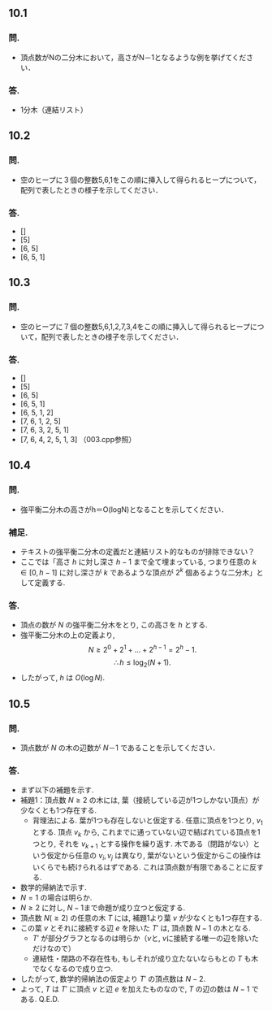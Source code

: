 ## 10.1
### 問.
  - 頂点数がNの二分木において，高さがN－1となるような例を挙げてください．
### 答.
  - 1分木（連結リスト）


## 10.2
### 問.
  - 空のヒープに３個の整数5,6,1をこの順に挿入して得られるヒープについて，配列で表したときの様子を示してください．
### 答.
  - []
  - [5]
  - [6, 5]
  - [6, 5, 1]


## 10.3 
### 問.
  - 空のヒープに７個の整数5,6,1,2,7,3,4をこの順に挿入して得られるヒープについて，配列で表したときの様子を示してください．
### 答.
  - []
  - [5]
  - [6, 5]
  - [6, 5, 1] 
  - [6, 5, 1, 2] 
  - [7, 6, 1, 2, 5] 
  - [7, 6, 3, 2, 5, 1] 
  - [7, 6, 4, 2, 5, 1, 3] （003.cpp参照） 


## 10.4
### 問.
  - 強平衡二分木の高さがh＝O(logN)となることを示してください．
### 補足.
  - テキストの強平衡二分木の定義だと連結リスト的なものが排除できない？
  - ここでは「高さ $h$ に対し深さ $h-1$ まで全て埋まっている, つまり任意の $k \in [0, h-1]$ に対し深さが $k$ であるような頂点が $2^k$ 個あるような二分木」として定義する.
### 答.
  - 頂点の数が $N$ の強平衡二分木をとり, この高さを $h$ とする.
  - 強平衡二分木の上の定義より,
    $$
        N \ge 2^0 + 2^1 + ... + 2^{h-1} = 2^h - 1.
    $$
    $$
        \therefore h \le \log_2(N + 1).
    $$
  - したがって, $h$ は $O(\log N)$.


## 10.5
### 問.
  - 頂点数が $N$ の木の辺数が $N－1$ であることを示してください．
### 答.
  - まず以下の補題を示す.
  - 補題1：頂点数 $N \ge 2$ の木には, 葉（接続している辺が1つしかない頂点）が少なくとも1つ存在する.
    - 背理法による.
    葉が1つも存在しないと仮定する.
    任意に頂点を1つとり, $v_1$ とする.
    頂点 $v_k$ から, これまでに通っていない辺で結ばれている頂点を1つとり, それを $v_{k + 1}$ とする操作を繰り返す.
    木である（閉路がない）という仮定から任意の $v_i, v_j$ は異なり, 葉がないという仮定からこの操作はいくらでも続けられるはずである.
    これは頂点数が有限であることに反する.
  - 数学的帰納法で示す.
  - $N = 1$ の場合は明らか.
  - $N \ge 2$ に対し, $N-1$まで命題が成り立つと仮定する.
  - 頂点数 $N (\ge 2)$ の任意の木 $T$ には, 補題1より葉 $v$ が少なくとも1つ存在する.
  - この葉 $v$ とそれに接続する辺 $e$ を除いた $T'$ は, 頂点数 $N-1$ の木となる.
    - $T'$ が部分グラフとなるのは明らか（$v$と, $v$に接続する唯一の辺を除いただけなので）
    - 連結性・閉路の不存在性も, もしそれが成り立たないならもとの $T$ も木でなくなるので成り立つ.
  - したがって, 数学的帰納法の仮定より $T'$ の頂点数は $N-2$.
  - よって, $T$ は $T'$ に頂点 $v$ と辺 $e$ を加えたものなので, $T$ の辺の数は $N-1$ である.
  Q.E.D.